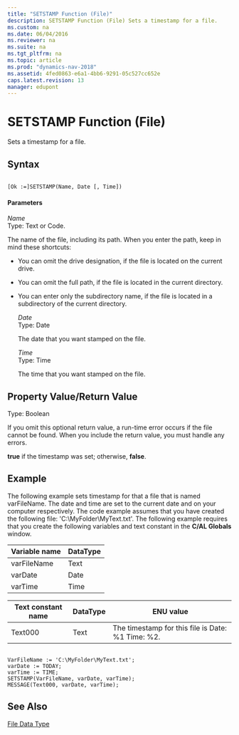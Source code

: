 ```yaml
---
title: "SETSTAMP Function (File)"
description: SETSTAMP Function (File) Sets a timestamp for a file.
ms.custom: na
ms.date: 06/04/2016
ms.reviewer: na
ms.suite: na
ms.tgt_pltfrm: na
ms.topic: article
ms.prod: "dynamics-nav-2018"
ms.assetid: 4fed0863-e6a1-4bb6-9291-05c527cc652e
caps.latest.revision: 13
manager: edupont
---
```

# SETSTAMP Function (File)
Sets a timestamp for a file.  
  
## Syntax  
  
```  
  
[Ok :=]SETSTAMP(Name, Date [, Time])  
```  
  
#### Parameters  
 *Name*  
 Type: Text or Code.  
  
 The name of the file, including its path. When you enter the path, keep in mind these shortcuts:  
  
- You can omit the drive designation, if the file is located on the current drive.  
  
- You can omit the full path, if the file is located in the current directory.  
  
- You can enter only the subdirectory name, if the file is located in a subdirectory of the current directory.  
  
  *Date*  
  Type: Date  
  
  The date that you want stamped on the file.  
  
  *Time*  
  Type: Time  
  
  The time that you want stamped on the file.  
  
## Property Value/Return Value  
 Type: Boolean  
  
 If you omit this optional return value, a run-time error occurs if the file cannot be found. When you include the return value, you must handle any errors.  
  
 **true** if the timestamp was set; otherwise, **false**.  
  
## Example  
 The following example sets timestamp for that a file that is named varFileName. The date and time are set to the current date and on your computer respectively. The code example assumes that you have created the following file: 'C:\\MyFolder\\MyText.txt'. The following example requires that you create the following variables and text constant in the **C/AL Globals** window.  
  
|Variable name|DataType|  
|-------------------|--------------|  
|varFileName|Text|  
|varDate|Date|  
|varTime|Time|  
  
|Text constant name|DataType|ENU value|  
|------------------------|--------------|---------------|  
|Text000|Text|The timestamp for this file is Date: %1 Time: %2.|  
  
```  
  
VarFileName := 'C:\MyFolder\MyText.txt';  
varDate := TODAY;  
varTime := TIME;  
SETSTAMP(VarFileName, varDate, varTime);  
MESSAGE(Text000, varDate, varTime);  
```  
  
## See Also  
 [File Data Type](File-Data-Type.md)